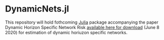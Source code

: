 # DynamicNets.jl

This repository will hold fothcoming [Julia](http://julialang.org/) package accompanying the paper Dynamic Horizon Specific Network Risk [available here for download](https://) (June 8 2020) for estimation of dynamic horiuzon specific networks.
